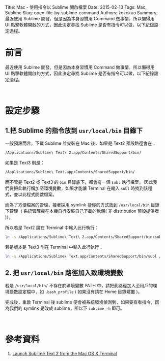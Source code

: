 Title: Mac - 使用指令以 Sublime 開啟檔案
Date: 2015-02-13
Tags: Mac, Sublime
Slug: open-file-by-sublime-command
Authors: kokokuo
Summary: 最近使用 Sublime 開發，但是因為本身習慣用 Command 做事情，所以懶得用 UI 點擊軟體開啟的方式，因此決定尋找 Sublime 是否有指令可以做，以下紀錄設定過程。

# 前言
最近使用 Sublime 開發，但是因為本身習慣用 Command 做事情，所以懶得用 UI 點擊軟體開啟的方式，因此決定尋找 Sublime 是否有指令可以做，以下紀錄設定過程。

<br/>

# 設定步驟

## 1.把 Sublime 的指令放到 `usr/local/bin` 目錄下

一般預設而言，下載 Sublime 並安裝在 Mac 後，如果是 Text2 預設路徑會在：

```bash
/Applications/Sublime\ Text\ 2.app/Contents/SharedSupport/bin/
```

如果是 Text3 則是：

```bash
/Applications/Sublime\ Text.app/Contents/SharedSupport/bin/
```

而不管是 Text2 或 Text3 的 `bin` 目錄底下，都會有一個 `subl` 執行檔案。
因此我們要把此執行檔加至環境變數，如果才能讓 Terminal 在輸入 `subl` 時找到該程式，並以此程式開啟檔案。

而為了方便檔案的管理，接著採用 symlink 捷徑的方式放到 `/usr/local/bin` 目錄下管理（ 系統管理員在本機自行安裝自己下載的軟體( 非 distribution 預設提供者 )）。

所以若是 Text2 請在 Terminal 中輸入此行執行：

```bash
ln -s /Applications/Sublime\ Text\ 2.app/Contents/SharedSupport/bin/subl /usr/local/bin/subl
```

若是版本是 Text3 則在 Terminal 中輸入此行執行：

```bash
ln -s /Applications/Sublime\ Text.app/Contents/SharedSupport/bin/subl /usr/local/bin/subl
```

## 2. 把 `usr/local/bin` 路徑加入致環境變數

若是 `/usr/local/bin/` 不存在於環境變數 PATH 中，請把此路徑加入至用戶的環境變數設定檔中，如 `.bash_profile` ( 如果沒有請在 Home 目錄建置 )。

完成後，重啟 Terminal 後 sublime 便會被系統環境偵測到，如果要查看指令，因為我們的 symlink 是改成 sublime，所以下 `sublime -h` 即可。

<br/>

# 參考資料
1. [Launch Sublime Text 2 from the Mac OS X Terminal](https://gist.github.com/artero/1236170)